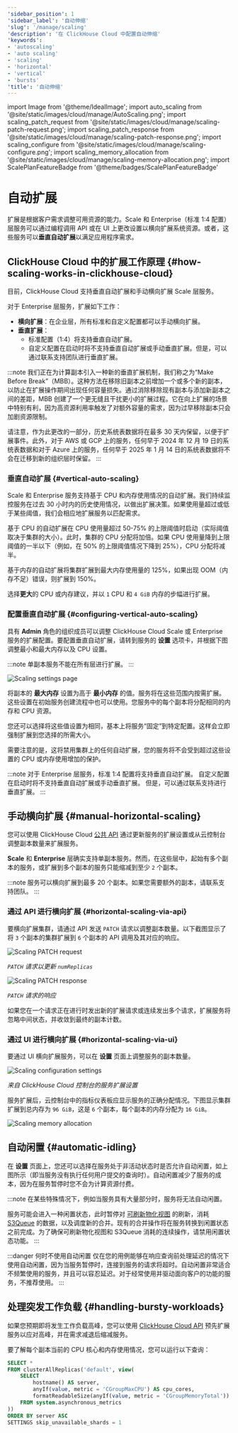 ```yaml
---
'sidebar_position': 1
'sidebar_label': '自动伸缩'
'slug': '/manage/scaling'
'description': '在 ClickHouse Cloud 中配置自动伸缩'
'keywords':
- 'autoscaling'
- 'auto scaling'
- 'scaling'
- 'horizontal'
- 'vertical'
- 'bursts'
'title': '自动伸缩'
---
```


import Image from '@theme/IdealImage';
import auto_scaling from '@site/static/images/cloud/manage/AutoScaling.png';
import scaling_patch_request from '@site/static/images/cloud/manage/scaling-patch-request.png';
import scaling_patch_response from '@site/static/images/cloud/manage/scaling-patch-response.png';
import scaling_configure from '@site/static/images/cloud/manage/scaling-configure.png';
import scaling_memory_allocation from '@site/static/images/cloud/manage/scaling-memory-allocation.png';
import ScalePlanFeatureBadge from '@theme/badges/ScalePlanFeatureBadge'


# 自动扩展

扩展是根据客户需求调整可用资源的能力。Scale 和 Enterprise（标准 1:4 配置）层服务可以通过编程调用 API 或在 UI 上更改设置以横向扩展系统资源。或者，这些服务可以**垂直自动扩展**以满足应用程序需求。

<ScalePlanFeatureBadge feature="Automatic vertical scaling"/>

## ClickHouse Cloud 中的扩展工作原理 {#how-scaling-works-in-clickhouse-cloud}

目前，ClickHouse Cloud 支持垂直自动扩展和手动横向扩展 Scale 层服务。

对于 Enterprise 层服务，扩展如下工作：

- **横向扩展**：在企业层，所有标准和自定义配置都可以手动横向扩展。
- **垂直扩展**：
  - 标准配置（1:4）将支持垂直自动扩展。
  - 自定义配置在启动时将不支持垂直自动扩展或手动垂直扩展。但是，可以通过联系支持团队进行垂直扩展。

:::note
我们正在为计算副本引入一种新的垂直扩展机制，我们称之为“Make Before Break”（MBB）。这种方法在移除旧副本之前增加一个或多个新的副本，以防止在扩展操作期间出现任何容量损失。通过消除移除现有副本与添加新副本之间的差距，MBB 创建了一个更无缝且干扰更小的扩展过程。它在向上扩展的场景中特别有利，因为高资源利用率触发了对额外容量的需求，因为过早移除副本只会加剧资源限制。

请注意，作为此更改的一部分，历史系统表数据将在最多 30 天内保留，以便于扩展事件。此外，对于 AWS 或 GCP 上的服务，任何早于 2024 年 12 月 19 日的系统表数据和对于 Azure 上的服务，任何早于 2025 年 1 月 14 日的系统表数据将不会在迁移到新的组织层时保留。
:::

### 垂直自动扩展 {#vertical-auto-scaling}

<ScalePlanFeatureBadge feature="Automatic vertical scaling"/>

Scale 和 Enterprise 服务支持基于 CPU 和内存使用情况的自动扩展。我们持续监控服务在过去 30 小时内的历史使用情况，以做出扩展决策。如果使用量超过或低于某些阈值，我们会相应地扩展服务以匹配需求。

基于 CPU 的自动扩展在 CPU 使用量超过 50-75% 的上限阈值时启动（实际阈值取决于集群的大小）。此时，集群的 CPU 分配将加倍。如果 CPU 使用量降到上限阈值的一半以下（例如，在 50% 的上限阈值情况下降到 25%），CPU 分配将减半。

基于内存的自动扩展将集群扩展到最大内存使用量的 125%，如果出现 OOM（内存不足）错误，则扩展到 150%。

选择**更大**的 CPU 或内存建议，并以 `1` CPU 和 `4 GiB` 内存的步幅进行扩展。

### 配置垂直自动扩展 {#configuring-vertical-auto-scaling}

具有 **Admin** 角色的组织成员可以调整 ClickHouse Cloud Scale 或 Enterprise 服务的扩展配置。要配置垂直自动扩展，请转到服务的 **设置** 选项卡，并根据下图调整最小和最大内存以及 CPU 设置。

:::note
单副本服务不能在所有层进行扩展。
:::

<Image img={auto_scaling} size="lg" alt="Scaling settings page" border/>

将副本的 **最大内存** 设置为高于 **最小内存** 的值。服务将在这些范围内按需扩展。这些设置在初始服务创建流程中也可以使用。您服务中的每个副本将分配相同的内存和 CPU 资源。

您还可以选择将这些值设置为相同，基本上将服务“固定”到特定配置。这样会立即强制扩展到您选择的所需大小。

需要注意的是，这将禁用集群上的任何自动扩展，您的服务将不会受到超过这些设置的 CPU 或内存使用增加的保护。

:::note
对于 Enterprise 层服务，标准 1:4 配置将支持垂直自动扩展。
自定义配置在启动时将不支持垂直自动扩展或手动垂直扩展。
但是，可以通过联系支持进行垂直扩展。
:::

## 手动横向扩展 {#manual-horizontal-scaling}

<ScalePlanFeatureBadge feature="Manual horizontal scaling"/>

您可以使用 ClickHouse Cloud [公共 API](https://clickhouse.com/docs/cloud/manage/api/swagger#/paths/~1v1~1organizations~1:organizationId~1services~1:serviceId~1scaling/patch) 通过更新服务的扩展设置或从云控制台调整副本数量来扩展服务。

**Scale** 和 **Enterprise** 层确实支持单副本服务。然而，在这些层中，起始有多个副本的服务，或扩展到多个副本的服务只能缩减到至少 `2` 个副本。

:::note
服务可以横向扩展到最多 20 个副本。如果您需要额外的副本，请联系支持团队。
:::

### 通过 API 进行横向扩展 {#horizontal-scaling-via-api}

要横向扩展集群，请通过 API 发送 `PATCH` 请求以调整副本数量。以下截图显示了将 `3` 个副本的集群扩展到 `6` 个副本的 API 调用及其对应的响应。

<Image img={scaling_patch_request} size="lg" alt="Scaling PATCH request" border/>

*`PATCH` 请求以更新 `numReplicas`*

<Image img={scaling_patch_response} size="md" alt="Scaling PATCH response" border/>

*`PATCH` 请求的响应*

如果您在一个请求正在进行时发出新的扩展请求或连续发出多个请求，扩展服务将忽略中间状态，并收敛到最终的副本计数。

### 通过 UI 进行横向扩展 {#horizontal-scaling-via-ui}

要通过 UI 横向扩展服务，可以在 **设置** 页面上调整服务的副本数量。

<Image img={scaling_configure} size="md" alt="Scaling configuration settings" border/>

*来自 ClickHouse Cloud 控制台的服务扩展设置*

服务扩展后，云控制台中的指标仪表板应显示服务的正确分配情况。下图显示集群扩展到总内存为 `96 GiB`，这是 `6` 个副本，每个副本的内存分配为 `16 GiB`。

<Image img={scaling_memory_allocation} size="md" alt="Scaling memory allocation" border />

## 自动闲置 {#automatic-idling}
在 **设置** 页面上，您还可以选择在服务处于非活动状态时是否允许自动闲置，如上图所示（即当服务没有执行任何用户提交的查询时）。自动闲置减少了服务的成本，因为在服务暂停时您不会为计算资源付费。

:::note
在某些特殊情况下，例如当服务具有大量部分时，服务将无法自动闲置。

服务可能会进入一种闲置状态，此时暂停对 [可刷新物化视图](/materialized-view/refreshable-materialized-view) 的刷新，消耗 [S3Queue](/engines/table-engines/integrations/s3queue) 的数据，以及调度新的合并。现有的合并操作将在服务转换到闲置状态之前完成。为了确保可刷新物化视图和 S3Queue 消耗的连续操作，请禁用闲置状态功能。
:::

:::danger 何时不使用自动闲置
仅在您的用例能够在响应查询前处理延迟的情况下使用自动闲置，因为当服务暂停时，连接到服务的请求将超时。自动闲置非常适合不频繁使用的服务，并且可以容忍延迟。对于经常使用并驱动面向客户的功能的服务，不推荐使用。
:::

## 处理突发工作负载 {#handling-bursty-workloads}
如果您预期即将发生工作负载高峰，您可以使用 [ClickHouse Cloud API](/cloud/manage/api/api-overview) 预先扩展服务以应对高峰，并在需求减退后缩减服务。

要了解每个副本当前的 CPU 核心和内存使用情况，您可以运行以下查询：

```sql
SELECT *
FROM clusterAllReplicas('default', view(
    SELECT
        hostname() AS server,
        anyIf(value, metric = 'CGroupMaxCPU') AS cpu_cores,
        formatReadableSize(anyIf(value, metric = 'CGroupMemoryTotal')) AS memory
    FROM system.asynchronous_metrics
))
ORDER BY server ASC
SETTINGS skip_unavailable_shards = 1
```

